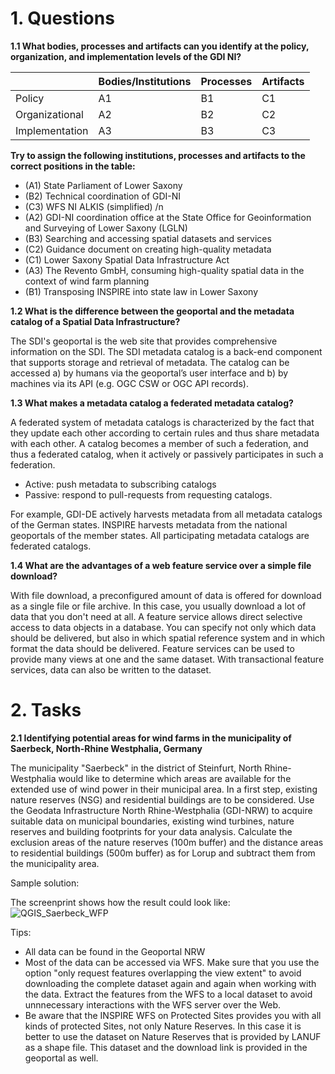 # 1. Questions

**1.1 What bodies, processes and artifacts can you identify at the policy, organization, and implementation levels of the GDI NI?**

|  | Bodies/Institutions | Processes | Artifacts |
|----------|----------|----------|----------|
| Policy | A1 | B1 | C1 |
| Organizational | A2 | B2 | C2 |
| Implementation | A3 | B3 | C3 |

**Try to assign the following institutions, processes and artifacts to the correct positions in the table:**

- (A1)  State Parliament of Lower Saxony 
- (B2)  Technical coordination of GDI-NI 
- (C3)  WFS NI ALKIS (simplified) /n
- (A2)  GDI-NI coordination office at the State Office for Geoinformation and
       Surveying of Lower Saxony (LGLN)
- (B3)  Searching and accessing spatial datasets and services
- (C2)  Guidance document on creating high-quality metadata
- (C1)  Lower Saxony Spatial Data Infrastructure Act
- (A3)  The Revento GmbH, consuming high-quality spatial data 
       in the context of wind farm planning
- (B1)  Transposing INSPIRE into state law in Lower Saxony


**1.2 What is the difference between the geoportal and the metadata catalog of a Spatial Data Infrastructure?** 

  The SDI's geoportal is the web site that provides comprehensive information on the SDI. The SDI metadata catalog is a back-end component that supports storage and retrieval of metadata. The catalog can be accessed a) by humans via the geoportal’s user interface and b) by machines via its API (e.g. OGC CSW or OGC API records).  

**1.3 What makes a metadata catalog a federated metadata catalog?**

   A federated system of metadata catalogs is characterized by the fact that they update each other according to certain rules and thus share metadata with each other. A catalog becomes a member of such a federation, and thus a federated catalog, when it actively or passively participates in such a federation. 
- Active: push metadata to subscribing catalogs
- Passive: respond to pull-requests from requesting catalogs.

For example, GDI-DE actively harvests metadata from all metadata catalogs of the German states. INSPIRE harvests metadata from the national geoportals of the member states. All participating metadata catalogs are federated catalogs.

**1.4 What are the advantages of a web feature service over a simple file download?**

   With file download, a preconfigured amount of data is offered for download as a single file or file archive. In this case, you usually download a lot of data that you don't need at all. A feature service allows direct selective access to data objects in a database. You can specify not only which data should be delivered, but also in which spatial reference system and in which format the data should be delivered. Feature services can be used to provide many views at one and the same dataset. With transactional feature services, data can also be written to the dataset.

# 2. Tasks

**2.1 Identifying potential areas for wind farms in the municipality of Saerbeck, North-Rhine Westphalia, Germany**

The municipality "Saerbeck" in the district of Steinfurt, North Rhine-Westphalia would like to determine which areas are available for the extended use of wind power in their municipal area. In a first step, existing nature reserves (NSG) and residential buildings are to be considered.
Use the Geodata Infrastructure North Rhine-Westphalia (GDI-NRW) to acquire suitable data on municipal boundaries, existing wind turbines, nature reserves and building footprints for your data analysis. Calculate the exclusion areas of the nature reserves (100m buffer) and the distance areas to residential buildings (500m buffer) as for Lorup and subtract them from the municipality area.

Sample solution: 

The screenprint shows how the result could look like:
   ![QGIS_Saerbeck_WFP](https://github.com/oer4sdi/OER-WindFarmExtension/assets/4353298/5713cea0-d124-4920-b0f8-0901e6140f58)

Tips:

- All data can be found in the Geoportal NRW
- Most of the data can be accessed via WFS. Make sure that you use the option "only request features overlapping the view extent" to avoid downloading the complete dataset again and again when working with the data. Extract the features from the WFS to a local dataset to avoid unnnecessary interactions with the WFS server over the Web.
- Be aware that the INSPIRE WFS on Protected Sites provides you with all kinds of protected Sites, not only Nature Reserves. In this case it is better to use the dataset on Nature Reserves that is provided by LANUF as a shape file. This dataset and the download link is provided in the geoportal as well. 
